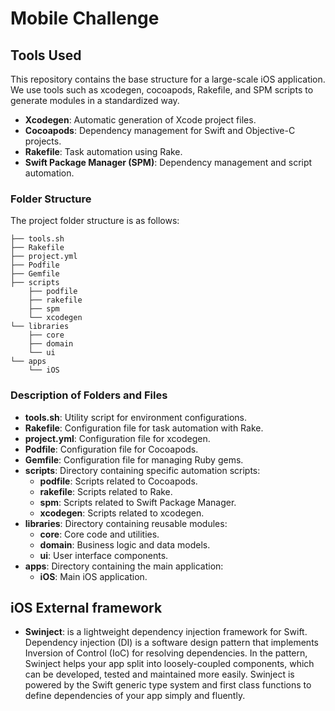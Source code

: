 # Mobile Challenge

## Tools Used

This repository contains the base structure for a large-scale iOS application. We use tools such as xcodegen, cocoapods, Rakefile, and SPM scripts to generate modules in a standardized way.

- **Xcodegen**: Automatic generation of Xcode project files.
- **Cocoapods**: Dependency management for Swift and Objective-C projects.
- **Rakefile**: Task automation using Rake.
- **Swift Package Manager (SPM)**: Dependency management and script automation.

### Folder Structure

The project folder structure is as follows:

```
├── tools.sh
├── Rakefile
├── project.yml
├── Podfile
├── Gemfile
├── scripts
    ├── podfile
    ├── rakefile
    ├── spm
    └── xcodegen
└── libraries
    ├── core
    ├── domain
    └── ui
└── apps
    └── iOS
```

### Description of Folders and Files

- **tools.sh**: Utility script for environment configurations.
- **Rakefile**: Configuration file for task automation with Rake.
- **project.yml**: Configuration file for xcodegen.
- **Podfile**: Configuration file for Cocoapods.
- **Gemfile**: Configuration file for managing Ruby gems.
- **scripts**: Directory containing specific automation scripts:
  - **podfile**: Scripts related to Cocoapods.
  - **rakefile**: Scripts related to Rake.
  - **spm**: Scripts related to Swift Package Manager.
  - **xcodegen**: Scripts related to xcodegen.
- **libraries**: Directory containing reusable modules:
  - **core**: Core code and utilities.
  - **domain**: Business logic and data models.
  - **ui**: User interface components.
- **apps**: Directory containing the main application:
  - **iOS**: Main iOS application.

## iOS External framework

- **Swinject**: is a lightweight dependency injection framework for Swift.
Dependency injection (DI) is a software design pattern that implements Inversion of Control (IoC) for resolving dependencies. In the pattern, Swinject helps your app split into loosely-coupled components, which can be developed, tested and maintained more easily. Swinject is powered by the Swift generic type system and first class functions to define dependencies of your app simply and fluently.